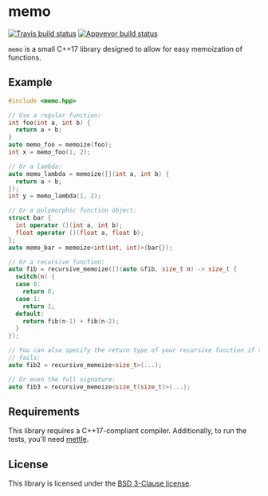 # memo

[![Travis build status][travis-image]][travis-link]
[![Appveyor build status][appveyor-image]][appveyor-link]

``memo`` is a small C++17 library designed to allow for easy memoization of
functions.

## Example

```c++
#include <memo.hpp>

// Use a regular function:
int foo(int a, int b) {
  return a + b;
}
auto memo_foo = memoize(foo);
int x = memo_foo(1, 2);

// Or a lambda:
auto memo_lambda = memoize([](int a, int b) {
  return a + b;
});
int y = memo_lambda(1, 2);

// Or a polymorphic function object:
struct bar {
  int operator ()(int a, int b);
  float operator ()(float a, float b);
};
auto memo_bar = memoize<int(int, int)>(bar{});

// Or a recursive function:
auto fib = recursive_memoize([](auto &fib, size_t n) -> size_t {
  switch(n) {
  case 0:
    return 0;
  case 1:
    return 1;
  default:
    return fib(n-1) + fib(n-2);
  }
});

// You can also specify the return type of your recursive function if the above
// fails:
auto fib2 = recursive_memoize<size_t>(...);

// Or even the full signature:
auto fib3 = recursive_memoize<size_t(size_t)>(...);
```

## Requirements

This library requires a C++17-compliant compiler. Additionally, to run the
tests, you'll need [mettle][mettle].

## License

This library is licensed under the [BSD 3-Clause license](LICENSE).

[travis-image]: https://travis-ci.org/jimporter/memo.svg?branch=master
[travis-link]: https://travis-ci.org/jimporter/memo
[appveyor-image]: https://ci.appveyor.com/api/projects/status/952r0yasxiuqeq08/branch/master?svg=true
[appveyor-link]: https://ci.appveyor.com/project/jimporter/memo/branch/master
[mettle]: https://jimporter.github.io/mettle/
